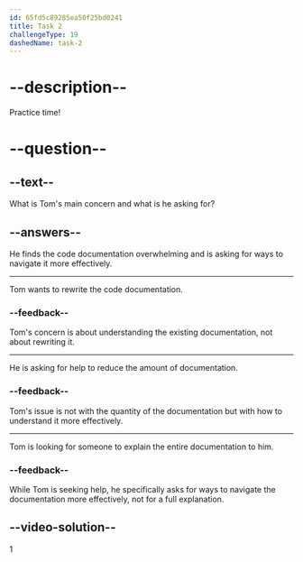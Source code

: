 ```yaml
---
id: 65fd5c89285ea50f25bd0241
title: Task 2
challengeType: 19
dashedName: task-2
---
```


<!--
AUDIO REFERENCE:
Tom: I'm trying to understand the code documentation, but it's quite overwhelming. What should I do to navigate it more effectively?
-->

# --description--

Practice time!

# --question--

## --text--

What is Tom's main concern and what is he asking for?

## --answers--

He finds the code documentation overwhelming and is asking for ways to navigate it more effectively.

---

Tom wants to rewrite the code documentation.

### --feedback--

Tom's concern is about understanding the existing documentation, not about rewriting it.

---

He is asking for help to reduce the amount of documentation.

### --feedback--

Tom's issue is not with the quantity of the documentation but with how to understand it more effectively.

---

Tom is looking for someone to explain the entire documentation to him.

### --feedback--

While Tom is seeking help, he specifically asks for ways to navigate the documentation more effectively, not for a full explanation.

## --video-solution--

1
